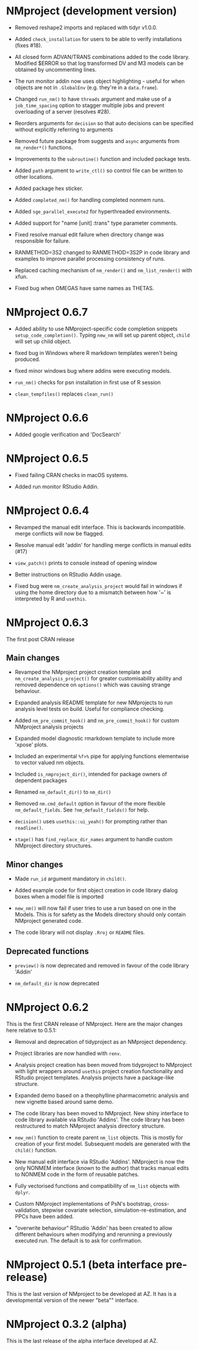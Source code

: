 # NMproject (development version)

* Removed reshape2 imports and replaced with tidyr v1.0.0.

* Added `check_installation` for users to be able to verify
  installations (fixes #18).

* All closed form ADVAN/TRANS combinations added to the code library. 
  Modified $ERROR so that log transformed DV and M3 models can be 
  obtained by uncommenting lines.

* The run monitor addin now uses object highlighting - useful for when objects 
  are not in `.GlobalEnv` (e.g. they're in a `data.frame`).
  
* Changed `run_nm()` to have `threads` argument and make use of a `job_time_spacing` option to stagger multiple jobs and prevent overloading of a server (resolves #28).

* Reorders arguments for `decision` so that auto decisions can be 
  specified without explicitly referring to arguments
  
* Removed future package from suggests and `async` arguments from `nm_render*()` functions.

* Improvements to the `subroutine()` function and included package tests.

* Added `path` argument to `write_ctl()` so control file can be written to 
  other locations.

* Added package hex sticker.

* Added `completed_nm()` for handling completed nonmem runs.

* Added `sge_parallel_execute2` for hyperthreaded environments.

* Added support for "name [unit] :trans" type parameter comments.

* Fixed resolve manual edit failure when directory change was responsible 
  for failure.

* RANMETHOD=3S2 changed to RANMETHOD=3S2P in code library and examples to 
  improve parallel processing consistency of runs.
  
* Replaced caching mechanism of `nm_render()` and `nm_list_render()` with xfun.

* Fixed bug when OMEGAS have same names as THETAS.

# NMproject 0.6.7

* Added ability to use NMproject-specific code completion snippets `setup_code_completion()`.
  Typing `new_nm` will set up parent object, `child` will set up child object.

* fixed bug in Windows where R markdown templates weren't being produced.

* fixed minor windows bug where addins were executing models.

* `run_nm()` checks for psn installation in first use of R session

* `clean_tempfiles()` replaces `clean_run()`

# NMproject 0.6.6

* Added google verification and 'DocSearch'

# NMproject 0.6.5

* Fixed failing CRAN checks in macOS systems.

* Added run monitor RStudio Addin.

# NMproject 0.6.4

* Revamped the manual edit interface.  This is backwards incompatible.
  merge conflicts will now be flagged.
  
* Resolve manual edit 'addin' for 
  handling merge conflicts in manual edits (#17)

* `view_patch()` prints to console instead of opening window

* Better instructions on RStudio Addin usage.

* Fixed bug were `nm_create_analysis_project` would fail in windows if using
  the home directory due to a mismatch between how '~' is interpreted by R
  and `usethis`.

# NMproject 0.6.3

The first post CRAN release

## Main changes

* Revamped the NMproject project creation template and `nm_create_analysis_project()`
  for greater customisability ability and removed dependence on `options()` which 
  was causing strange behaviour.
  
* Expanded analysis README template for new NMprojects to run analysis level tests on
  build.  Useful for compliance checking.
  
* Added `nm_pre_commit_hook()` and `nm_pre_commit_hook()` for custom NMproject
  analysis projects
  
* Expanded model diagnostic rmarkdown template to include more 'xpose' plots.

* Included an experimental `%f>%` pipe for applying functions elementwise
  to vector valued nm objects.
  
* Included `is_nmproject_dir()`, intended for package owners of dependent packages

* Renamed `nm_default_dir()` to `nm_dir()`

* Removed `nm.cmd_default` option in favour of the more flexible `nm_default_fields`.
  See `?nm_default_fields()` for help.

* `decision()` uses `usethis::ui_yeah()` for prompting rather than `readline()`.

* `stage()` has `find_replace_dir_names` argument to handle custom NMproject
  directory structures.
  
## Minor changes

* Made `run_id` argument mandatory in `child()`.

* Added example code for first object creation in code library dialog boxes 
  when a model file is imported
  
* `new_nm()` will now fail if user tries to use a run based on one in the
  Models.  This is for safety as the Models directory should only contain 
  NMproject generated code.
  
* The code library will not display `.Rroj` or `README` files.
  
## Deprecated functions

* `preview()` is now deprecated and removed in favour of the code library 'Addin'

* `nm_default_dir` is now deprecated

# NMproject 0.6.2

This is the first CRAN release of NMproject.  Here are the major changes here 
relative to 0.5.1:

* Removal and deprecation of tidyproject as an NMproject dependency.

* Project libraries are now handled with `renv`.

* Analysis project creation has been moved from tidyproject to NMproject with
  light wrappers around `usethis` project creation functionality and RStudio
  project templates.  Analysis projects have a package-like structure.
  
* Expanded demo based on a theophylline pharmacometric analysis and new vignette
  based around same demo.
  
* The code library has been moved to NMproject.  New shiny interface to code 
  library available via RStudio 'Addins'.  The code library has been restructured
  to match NMproject analysis directory structure.
  
* `new_nm()` function to create parent `nm_list` objects.  This is mostly for
  creation of your first model.  Subsequent models are generated with the `child()`
  function.

* New manual edit interface via RStudio 'Addins'.  NMproject is now the only 
  NONMEM interface (known to the author) that tracks manual edits to NONMEM code
  in the form of reusable patches.

* Fully vectorised functions and compatibility of `nm_list` objects with 
  `dplyr`.

* Custom NMproject implementations of PsN's bootstrap, cross-validation, 
  stepwise covariate selection, simulation-re-estimation, and PPCs have been
  added.
  
* "overwrite behaviour" RStudio 'Addin' has been created to allow different
  behaviours when modifying and rerunning a previously executed run. The
  default is to ask for confirmation.

# NMproject 0.5.1 (beta interface pre-release)

This is the last version of NMproject to be developed at AZ. It has is a 
developmental version of the newer "beta"" interface.

# NMproject 0.3.2 (alpha)

This is the last release of the alpha interface developed at AZ.



